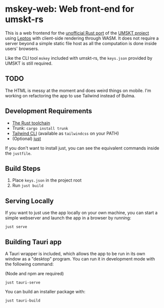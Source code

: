 # mskey-web: Web front-end for umskt-rs

This is a web frontend for the [unofficial Rust port](https://github.com/anpage/umskt-rs) of the [UMSKT project](https://github.com/UMSKT/UMSKT) using [Leptos](https://leptos.dev/) with client-side rendering through WASM. It does not require a server beyond a simple static file host as all the computation is done inside users' browsers.

Like the CLI tool `mskey` included with umskt-rs, the `keys.json` provided by UMSKT is still required.

## TODO
The HTML is messy at the moment and does weird things on mobile. I'm working on refactoring the app to use Tailwind instead of Bulma.

## Development Requirements
* [The Rust toolchain](https://rustup.rs/)
* Trunk: `cargo install trunk`
* [Tailwind CLI](https://github.com/tailwindlabs/tailwindcss/releases) (available as `tailwindcss` on your PATH)
* (Optional) [just](https://github.com/casey/just)

If you don't want to install just, you can see the equivalent commands inside the `justfile`.

## Build Steps
1. Place `keys.json` in the project root
2. Run `just build`

## Serving Locally
If you want to just use the app locally on your own machine, you can start a simple webserver and launch the app in a browser by running:
```
just serve
```

## Building Tauri app
A Tauri wrapper is included, which allows the app to be run in its own window as a "desktop" program. You can run it in development mode with the following command:

(Node and npm are required)
```
just tauri-serve
```

You can build an installer package with:
```
just tauri-build
```
